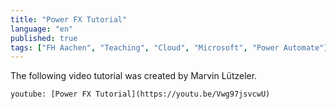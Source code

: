 ```yaml
---
title: "Power FX Tutorial"
language: "en"
published: true
tags: ["FH Aachen", "Teaching", "Cloud", "Microsoft", "Power Automate"]
---
```


The following video tutorial was created by Marvin Lützeler.

`youtube: [Power FX Tutorial](https://youtu.be/Vwg97jsvcwU)`
